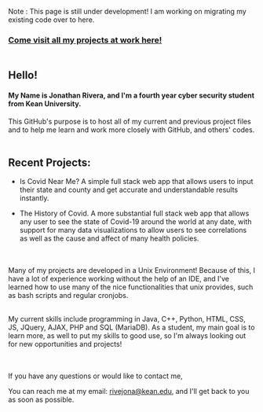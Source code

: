 Note : This page is still under development! I am working on migrating my existing code over to here.

### [Come visit all my projects at work here!](http://thejonathanrivera.com "Main Page") <br/><br/>

## Hello!


#### My Name is Jonathan Rivera, and I'm a fourth year cyber security student from Kean University.

This GitHub's purpose is to host all of my current and previous project files and to help me learn and work more closely with GitHub, and others' codes. <br/><br/>


## Recent Projects:

  - Is Covid Near Me? A simple full stack web app that allows users to input their state and county and get accurate and understandable results instantly.

  - The History of Covid. A more substantial full stack web app that allows any user to see the state of Covid-19 around the world at any date, with support for many data visualizations to allow users to see correlations as well as the cause and affect of many health policies.
    
<br/><br/>Many of my projects are developed in a Unix Environment! Because of this, I have a lot of experience working without the help of an IDE, and I've learned how to use many of the nice functionalities that unix provides, such as bash scripts and regular cronjobs.

<br/>My current skills include programming in Java, C++, Python, HTML, CSS, JS, JQuery, AJAX, PHP and SQL (MariaDB). As a student, my main goal is to learn more, as well to put my skills to good use, so I'm always looking out for new opportunities and projects! 
 
 
<br/><br/>If you have any questions or would like to contact me,

You can reach me at my email: rivejona@kean.edu, and I'll get back to you as soon as possible.
